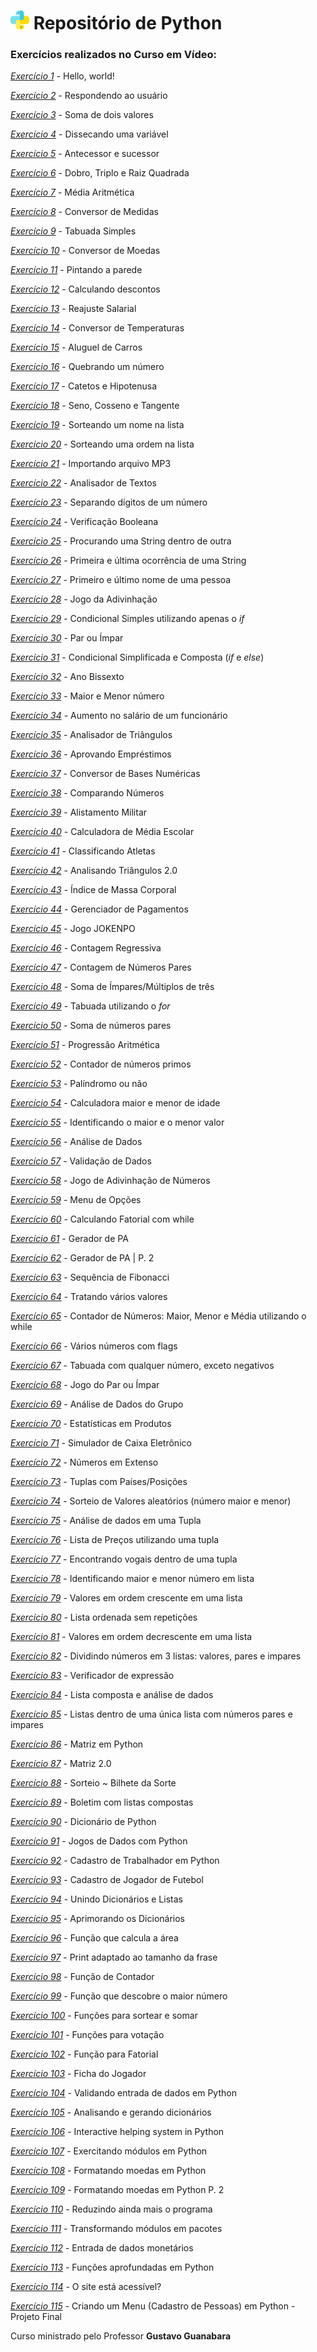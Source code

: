 # <img src="python.png" alt="Python" width="30"/> Repositório de Python 

### Exercícios realizados no **Curso em Vídeo**:


[_Exercício 1_](https://github.com/luamdrs/Exercicios_Python/blob/main/Exercicios_Python/Exercicio_01.py) - Hello, world!

[_Exercício 2_](https://github.com/luamdrs/Exercicios_Python/blob/main/Exercicios_Python/Exercicio_02.py) - Respondendo ao usuário

[_Exercício 3_](https://github.com/luamdrs/Exercicios_Python/blob/main/Exercicios_Python/Exercicio_03.py) - Soma de dois valores

[_Exercício 4_](https://github.com/luamdrs/Exercicios_Python/blob/main/Exercicios_Python/Exercicio_04.py) - Dissecando uma variável

[_Exercício 5_](https://github.com/luamdrs/Exercicios_Python/blob/main/Exercicios_Python/Exercicio_05.py) - Antecessor e sucessor

[_Exercício 6_](https://github.com/luamdrs/Exercicios_Python/blob/main/Exercicios_Python/Exercicio_06.py) - Dobro, Triplo e Raiz Quadrada

[_Exercício 7_](https://github.com/luamdrs/Exercicios_Python/blob/main/Exercicios_Python/Exercicio_07.py) - Média Aritmética

[_Exercício 8_](https://github.com/luamdrs/Exercicios_Python/blob/main/Exercicios_Python/Exercicio_08.py) - Conversor de Medidas

[_Exercício 9_](https://github.com/luamdrs/Exercicios_Python/blob/main/Exercicios_Python/Exercicio_09.py) - Tabuada Simples

[_Exercício 10_](https://github.com/luamdrs/Exercicios_Python/blob/main/Exercicios_Python/Exercicio_10.py) - Conversor de Moedas

[_Exercício 11_](https://github.com/luamdrs/Exercicios_Python/blob/main/Exercicios_Python/Exercicio_11.py) - Pintando a parede

[_Exercício 12_](https://github.com/luamdrs/Exercicios_Python/blob/main/Exercicios_Python/Exercicio_12.py) - Calculando descontos

[_Exercício 13_](https://github.com/luamdrs/Exercicios_Python/blob/main/Exercicios_Python/Exercicio_13.py) - Reajuste Salarial

[_Exercício 14_](https://github.com/luamdrs/Exercicios_Python/blob/main/Exercicios_Python/Exercicio_14.py) - Conversor de Temperaturas

[_Exercício 15_](https://github.com/luamdrs/Exercicios_Python/blob/main/Exercicios_Python/Exercicio_15.py) - Aluguel de Carros

[_Exercício 16_](https://github.com/luamdrs/Exercicios_Python/blob/main/Exercicios_Python/Exercicio_16.py) - Quebrando um número

[_Exercício 17_](https://github.com/luamdrs/Exercicios_Python/blob/main/Exercicios_Python/Exercicio_17.py) - Catetos e Hipotenusa

[_Exercício 18_](https://github.com/luamdrs/Exercicios_Python/blob/main/Exercicios_Python/Exercicio_18.py) - Seno, Cosseno e Tangente

[_Exercício 19_](https://github.com/luamdrs/Exercicios_Python/blob/main/Exercicios_Python/Exercicio_19.py) - Sorteando um nome na lista

[_Exercício 20_](https://github.com/luamdrs/Exercicios_Python/blob/main/Exercicios_Python/Exercicio_20.py) - Sorteando uma ordem na lista

[_Exercício 21_](https://github.com/luamdrs/Exercicios_Python/blob/main/Exercicios_Python/Exercicio_21.py) - Importando arquivo MP3

[_Exercício 22_](https://github.com/luamdrs/Exercicios_Python/blob/main/Exercicios_Python/Exercicio_22.py) - Analisador de Textos

[_Exercício 23_](https://github.com/luamdrs/Exercicios_Python/blob/main/Exercicios_Python/Exercicio_23.py) - Separando dígitos de um número

[_Exercício 24_](https://github.com/luamdrs/Exercicios_Python/blob/main/Exercicios_Python/Exercicio_24.py) - Verificação Booleana

[_Exercício 25_](https://github.com/luamdrs/Exercicios_Python/blob/main/Exercicios_Python/Exercicio_25.py) - Procurando uma String dentro de outra

[_Exercício 26_](https://github.com/luamdrs/Exercicios_Python/blob/main/Exercicios_Python/Exercicio_26.py) - Primeira e última ocorrência de uma String

[_Exercício 27_](https://github.com/luamdrs/Exercicios_Python/blob/main/Exercicios_Python/Exercicio_27.py) - Primeiro e último nome de uma pessoa

[_Exercício 28_](https://github.com/luamdrs/Exercicios_Python/blob/main/Exercicios_Python/Exercicio_28.py) - Jogo da Adivinhação

[_Exercício 29_](https://github.com/luamdrs/Exercicios_Python/blob/main/Exercicios_Python/Exercicio_29.py) - Condicional Simples utilizando apenas o *if*

[_Exercício 30_](https://github.com/luamdrs/Exercicios_Python/blob/main/Exercicios_Python/Exercicio_30.py) - Par ou Ímpar

[_Exercício 31_](https://github.com/luamdrs/Exercicios_Python/blob/main/Exercicios_Python/Exercicio_31.py) - Condicional Simplificada e Composta (*if* e *else*)

[_Exercício 32_](https://github.com/luamdrs/Exercicios_Python/blob/main/Exercicios_Python/Exercicio_32.py) - Ano Bissexto

[_Exercício 33_](https://github.com/luamdrs/Exercicios_Python/blob/main/Exercicios_Python/Exercicio_33.py) - Maior e Menor número

[_Exercício 34_](https://github.com/luamdrs/Exercicios_Python/blob/main/Exercicios_Python/Exercicio_34.py) - Aumento no salário de um funcionário

[_Exercício 35_](https://github.com/luamdrs/Exercicios_Python/blob/main/Exercicios_Python/Exercicio_35.py) - Analisador de Triângulos

[_Exercício 36_](https://github.com/luamdrs/Exercicios_Python/blob/main/Exercicios_Python/Exercicio_36.py) - Aprovando Empréstimos

[_Exercício 37_](https://github.com/luamdrs/Exercicios_Python/blob/main/Exercicios_Python/Exercicio_37.py) - Conversor de Bases Numéricas

[_Exercício 38_](https://github.com/luamdrs/Exercicios_Python/blob/main/Exercicios_Python/Exercicio_38.py) - Comparando Números

[_Exercício 39_](https://github.com/luamdrs/Exercicios_Python/blob/main/Exercicios_Python/Exercicio_39.py) - Alistamento Militar

[_Exercício 40_](https://github.com/luamdrs/Exercicios_Python/blob/main/Exercicios_Python/Exercicio_40.py) - Calculadora de Média Escolar

[_Exercício 41_](https://github.com/luamdrs/Exercicios_Python/blob/main/Exercicios_Python/Exercicio_41.py) - Classificando Atletas

[_Exercício 42_](https://github.com/luamdrs/Exercicios_Python/blob/main/Exercicios_Python/Exercicio_42.py) - Analisando Triângulos 2.0

[_Exercício 43_](https://github.com/luamdrs/Exercicios_Python/blob/main/Exercicios_Python/Exercicio_43.py) - Índice de Massa Corporal

[_Exercício 44_](https://github.com/luamdrs/Exercicios_Python/blob/main/Exercicios_Python/Exercicio_44.py) - Gerenciador de Pagamentos

[_Exercício 45_](https://github.com/luamdrs/Exercicios_Python/blob/main/Exercicios_Python/Exercicio_45.py) - Jogo JOKENPO

[_Exercício 46_](https://github.com/luamdrs/Exercicios_Python/blob/main/Exercicios_Python/Exercicio_46.py) - Contagem Regressiva

[_Exercício 47_](https://github.com/luamdrs/Exercicios_Python/blob/main/Exercicios_Python/Exercicio_47.py) - Contagem de Números Pares

[_Exercício 48_](https://github.com/luamdrs/Exercicios_Python/blob/main/Exercicios_Python/Exercicio_48.py) - Soma de Ímpares/Múltiplos de três

[_Exercício 49_](https://github.com/luamdrs/Exercicios_Python/blob/main/Exercicios_Python/Exercicio_49.py) - Tabuada utilizando o *for*

[_Exercício 50_](https://github.com/luamdrs/Exercicios_Python/blob/main/Exercicios_Python/Exercicio_50.py) - Soma de números pares

[_Exercício 51_](https://github.com/luamdrs/Exercicios_Python/blob/main/Exercicios_Python/Exercicio_51.py) - Progressão Aritmética

[_Exercício 52_](https://github.com/luamdrs/Exercicios_Python/blob/main/Exercicios_Python/Exercicio_52.py) - Contador de números primos

[_Exercício 53_](https://github.com/luamdrs/Exercicios_Python/blob/main/Exercicios_Python/Exercicio_53.py) - Palíndromo ou não

[_Exercício 54_](https://github.com/luamdrs/Exercicios_Python/blob/main/Exercicios_Python/Exercicio_54.py) - Calculadora maior e menor de idade

[_Exercício 55_](https://github.com/luamdrs/Exercicios_Python/blob/main/Exercicios_Python/Exercicio_55.py) - Identificando o maior e o menor valor

[_Exercício 56_](https://github.com/luamdrs/Exercicios_Python/blob/main/Exercicios_Python/Exercicio_56.py) - Análise de Dados

[_Exercício 57_](https://github.com/luamdrs/Exercicios_Python/blob/main/Exercicios_Python/Exercicio_57.py) - Validação de Dados

[_Exercício 58_](https://github.com/luamdrs/Exercicios_Python/blob/main/Exercicios_Python/Exercicio_58.py) - Jogo de Adivinhação de Números

[_Exercício 59_](https://github.com/luamdrs/Exercicios_Python/blob/main/Exercicios_Python/Exercicio_59.py) - Menu de Opções

[_Exercício 60_](https://github.com/luamdrs/Exercicios_Python/blob/main/Exercicios_Python/Exercicio_60.py) - Calculando Fatorial com while

[_Exercício 61_](https://github.com/luamdrs/Exercicios_Python/blob/main/Exercicios_Python/Exercicio_61.py) - Gerador de PA

[_Exercício 62_](https://github.com/luamdrs/Exercicios_Python/blob/main/Exercicios_Python/Exercicio_62.py) - Gerador de PA | P. 2

[_Exercício 63_](https://github.com/luamdrs/Exercicios_Python/blob/main/Exercicios_Python/Exercicio_63.py) - Sequência de Fibonacci

[_Exercício 64_](https://github.com/luamdrs/Exercicios_Python/blob/main/Exercicios_Python/Exercicio_64.py) - Tratando vários valores

[_Exercício 65_](https://github.com/luamdrs/Exercicios_Python/blob/main/Exercicios_Python/Exercicio_65.py) - Contador de Números: Maior, Menor e Média utilizando o while

[_Exercício 66_](https://github.com/luamdrs/Exercicios_Python/blob/main/Exercicios_Python/Exercicio_66.py) - Vários números com flags

[_Exercício 67_](https://github.com/luamdrs/Exercicios_Python/blob/main/Exercicios_Python/Exercicio_67.py) - Tabuada com qualquer número, exceto negativos

[_Exercício 68_](https://github.com/luamdrs/Exercicios_Python/blob/main/Exercicios_Python/Exercicio_68.py) - Jogo do Par ou Ímpar

[_Exercício 69_](https://github.com/luamdrs/Exercicios_Python/blob/main/Exercicios_Python/Exercicio_69.py) - Análise de Dados do Grupo

[_Exercício 70_](https://github.com/luamdrs/Exercicios_Python/blob/main/Exercicios_Python/Exercicio_70.py) - Estatísticas em Produtos

[_Exercício 71_](https://github.com/luamdrs/Exercicios_Python/blob/main/Exercicios_Python/Exercicio_71.py) - Simulador de Caixa Eletrônico

[_Exercício 72_](https://github.com/luamdrs/Exercicios_Python/blob/main/Exercicios_Python/Exercicio_72.py) - Números em Extenso

[_Exercício 73_](https://github.com/luamdrs/Exercicios_Python/blob/main/Exercicios_Python/Exercicio_73.py) - Tuplas com Países/Posições

[_Exercício 74_](https://github.com/luamdrs/Exercicios_Python/blob/main/Exercicios_Python/Exercicio_74.py) - Sorteio de Valores aleatórios (número maior e menor)

[_Exercício 75_](https://github.com/luamdrs/Exercicios_Python/blob/main/Exercicios_Python/Exercicio_75.py) - Análise de dados em uma Tupla

[_Exercício 76_](https://github.com/luamdrs/Exercicios_Python/blob/main/Exercicios_Python/Exercicio_76.py) - Lista de Preços utilizando uma tupla

[_Exercício 77_](https://github.com/luamdrs/Exercicios_Python/blob/main/Exercicios_Python/Exercicio_77.py) - Encontrando vogais dentro de uma tupla

[_Exercício 78_](https://github.com/luamdrs/Exercicios_Python/blob/main/Exercicios_Python/Exercicio_78.py) - Identificando maior e menor número em lista

[_Exercício 79_](https://github.com/luamdrs/Exercicios_Python/blob/main/Exercicios_Python/Exercicio_79.py) - Valores em ordem crescente em uma lista

[_Exercício 80_](https://github.com/luamdrs/Exercicios_Python/blob/main/Exercicios_Python/Exercicio_80.py) - Lista ordenada sem repetições

[_Exercício 81_](https://github.com/luamdrs/Exercicios_Python/blob/main/Exercicios_Python/Exercicio_81.py) - Valores em ordem decrescente em uma lista

[_Exercício 82_](https://github.com/luamdrs/Exercicios_Python/blob/main/Exercicios_Python/Exercicio_82.py) - Dividindo números em 3 listas: valores, pares e impares

[_Exercício 83_](https://github.com/luamdrs/Exercicios_Python/blob/main/Exercicios_Python/Exercicio_83.py) - Verificador de expressão

[_Exercício 84_](https://github.com/luamdrs/Exercicios_Python/blob/main/Exercicios_Python/Exercicio_84.py) - Lista composta e análise de dados

[_Exercício 85_](https://github.com/luamdrs/Exercicios_Python/blob/main/Exercicios_Python/Exercicio_85.py) - Listas dentro de uma única lista com números pares e impares

[_Exercício 86_](https://github.com/luamdrs/Exercicios_Python/blob/main/Exercicios_Python/Exercicio_86.py) - Matriz em Python

[_Exercício 87_](https://github.com/luamdrs/Exercicios_Python/blob/main/Exercicios_Python/Exercicio_87.py) - Matriz 2.0

[_Exercício 88_](https://github.com/luamdrs/Exercicios_Python/blob/main/Exercicios_Python/Exercicio_88.py) - Sorteio ~ Bilhete da Sorte

[_Exercício 89_](https://github.com/luamdrs/Exercicios_Python/blob/main/Exercicios_Python/Exercicio_89.py) - Boletim com listas compostas

[_Exercício 90_](https://github.com/luamdrs/Exercicios_Python/blob/main/Exercicios_Python/Exercicio_90.py) - Dicionário de Python

[_Exercício 91_](https://github.com/luamdrs/Exercicios_Python/blob/main/Exercicios_Python/Exercicio_91.py) - Jogos de Dados com Python

[_Exercício 92_](https://github.com/luamdrs/Exercicios_Python/blob/main/Exercicios_Python/Exercicio_92.py) - Cadastro de Trabalhador em Python

[_Exercício 93_](https://github.com/luamdrs/Exercicios_Python/blob/main/Exercicios_Python/Exercicio_93.py) - Cadastro de Jogador de Futebol

[_Exercício 94_](https://github.com/luamdrs/Exercicios_Python/blob/main/Exercicios_Python/Exercicio_94.py) - Unindo Dicionários e Listas

[_Exercício 95_](https://github.com/luamdrs/Exercicios_Python/blob/main/Exercicios_Python/Exercicio_95.py) - Aprimorando os Dicionários

[_Exercício 96_](https://github.com/luamdrs/Exercicios_Python/blob/main/Exercicios_Python/Exercicio_96.py) - Função que calcula a área

[_Exercício 97_](https://github.com/luamdrs/Exercicios_Python/blob/main/Exercicios_Python/Exercicio_97.py) - Print adaptado ao tamanho da frase

[_Exercício 98_](https://github.com/luamdrs/Exercicios_Python/blob/main/Exercicios_Python/Exercicio_98.py) - Função de Contador

[_Exercício 99_](https://github.com/luamdrs/Exercicios_Python/blob/main/Exercicios_Python/Exercicio_99.py) - Função que descobre o maior número

[_Exercício 100_](https://github.com/luamdrs/Exercicios_Python/blob/main/Exercicios_Python/Exercício_100.py) - Funções para sortear e somar

[_Exercício 101_](https://github.com/luamdrs/Exercicios_Python/blob/main/Exercicios_Python/Exercício_101.py) - Funções para votação

[_Exercício 102_](https://github.com/luamdrs/Exercicios_Python/blob/main/Exercicios_Python/Exercício_102.py) - Função para Fatorial

[_Exercício 103_](https://github.com/luamdrs/Exercicios_Python/blob/main/Exercicios_Python/Exercício_103.py) - Ficha do Jogador

[_Exercício 104_](https://github.com/luamdrs/Exercicios_Python/blob/main/Exercicios_Python/Exercício_104.py) - Validando entrada de dados em Python

[_Exercício 105_](https://github.com/luamdrs/Exercicios_Python/blob/main/Exercicios_Python/Exercício_105.py) - Analisando e gerando dicionários

[_Exercício 106_](https://github.com/luamdrs/Exercicios_Python/blob/main/Exercicios_Python/Exercício_106.py) - Interactive helping system in Python

[_Exercício 107_](https://github.com/luamdrs/Exercicios_Python/tree/main/Exercicios_Python/Exercicio_107.py) - Exercitando módulos em Python

[_Exercício 108_](https://github.com/luamdrs/Exercicios_Python/tree/main/Exercicios_Python/Exercicio_108.py) - Formatando moedas em Python

[_Exercício 109_](https://github.com/luamdrs/Exercicios_Python/tree/main/Exercicios_Python/Exercicio_109.py) - Formatando moedas em Python P. 2

[_Exercício 110_](https://github.com/luamdrs/Exercicios_Python/tree/main/Exercicios_Python/Exercicio_110.py) - Reduzindo ainda mais o programa

[_Exercício 111_](https://github.com/luamdrs/Exercicios_Python/tree/main/Exercicios_Python/Exercicio_111.py) - Transformando módulos em pacotes

[_Exercício 112_](https://github.com/luamdrs/Exercicios_Python/tree/main/Exercicios_Python/Exercicio_112.py) - Entrada de dados monetários

[_Exercício 113_](https://github.com/luamdrs/Exercicios_Python/blob/main/Exercicios_Python/Exerc%C3%ADcio_113.py) - Funções aprofundadas em Python

[_Exercício 114_](https://github.com/luamdrs/Exercicios_Python/blob/main/Exercicios_Python/Exerc%C3%ADcio_114.py) - O site está acessível?

[_Exercício 115_](https://github.com/luamdrs/Exercicios_Python/tree/main/Exercicios_Python/Exercicio_115.py) - Criando um Menu (Cadastro de Pessoas) em Python - Projeto Final

Curso ministrado pelo Professor **Gustavo Guanabara**